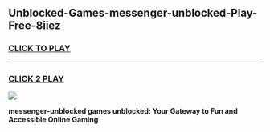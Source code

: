 
## Unblocked-Games-messenger-unblocked-Play-Free-8iiez
<h3>
<a href="https://premium76.site?title=messenger-unblocked&ref=18A1">CLICK TO PLAY</a></h3>
<hr>

<h3>
<a href="https://premium76.site?title=messenger-unblocked&ref=18A1">CLICK 2 PLAY</a>
  
</h3>

<a href="https://premium76.site?title=messenger-unblocked&ref=18A1"><img src="https://clearcache.store/games.png"></a>


**messenger-unblocked games unblocked: Your Gateway to Fun and Accessible Online Gaming**
